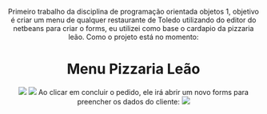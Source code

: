 <p align="center">
    Primeiro trabalho da disciplina de programação orientada objetos 1, objetivo é criar um menu de qualquer restaurante de Toledo utilizando do editor do netbeans para criar o forms, eu utilizei como base o cardapio da pizzaria leão. Como o projeto está no momento:
</p>

<h1 align="center">Menu Pizzaria Leão</h1>

<p align="center">
    <img src="https://github.com/igorAnthony/trabalhoPOO/blob/main/PizzaLeao/menu1.png"/>
    <img src="https://github.com/igorAnthony/trabalhoPOO/blob/main/PizzaLeao/menu2.png"/>
    Ao clicar em concluir o pedido, ele irá abrir um novo forms para preencher os dados do cliente:
    <img src="https://github.com/igorAnthony/trabalhoPOO/blob/main/PizzaLeao/dadosDoCliente.png"/>
</p>

